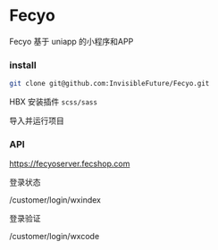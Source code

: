 # Fecyo
Fecyo 基于 uniapp 的小程序和APP





### install

```bash
git clone git@github.com:InvisibleFuture/Fecyo.git

```

HBX 安装插件 `scss/sass`

导入并运行项目



### API

https://fecyoserver.fecshop.com



登录状态

/customer/login/wxindex



登录验证

/customer/login/wxcode



